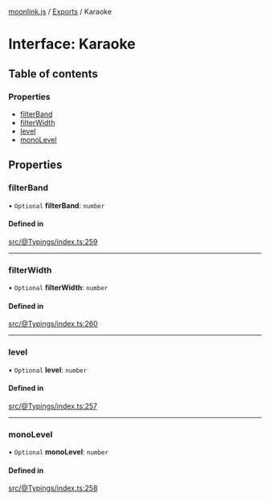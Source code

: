 [moonlink.js](../README.md) / [Exports](../modules.md) / Karaoke

# Interface: Karaoke

## Table of contents

### Properties

- [filterBand](Karaoke.md#filterband)
- [filterWidth](Karaoke.md#filterwidth)
- [level](Karaoke.md#level)
- [monoLevel](Karaoke.md#monolevel)

## Properties

### filterBand

• `Optional` **filterBand**: `number`

#### Defined in

[src/@Typings/index.ts:259](https://github.com/Ecliptia/moonlink.js/blob/694fece/src/@Typings/index.ts#L259)

___

### filterWidth

• `Optional` **filterWidth**: `number`

#### Defined in

[src/@Typings/index.ts:260](https://github.com/Ecliptia/moonlink.js/blob/694fece/src/@Typings/index.ts#L260)

___

### level

• `Optional` **level**: `number`

#### Defined in

[src/@Typings/index.ts:257](https://github.com/Ecliptia/moonlink.js/blob/694fece/src/@Typings/index.ts#L257)

___

### monoLevel

• `Optional` **monoLevel**: `number`

#### Defined in

[src/@Typings/index.ts:258](https://github.com/Ecliptia/moonlink.js/blob/694fece/src/@Typings/index.ts#L258)
